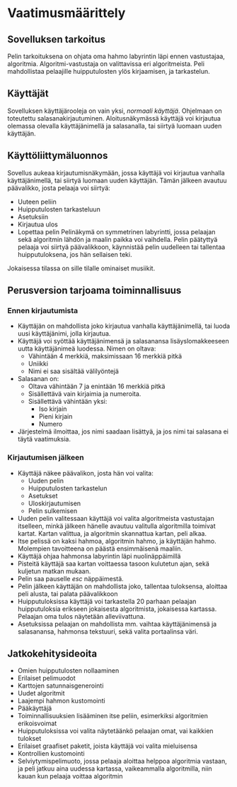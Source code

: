 # Vaatimusmäärittely

## Sovelluksen tarkoitus
Pelin tarkoituksena on ohjata oma hahmo labyrintin läpi ennen vastustajaa, algoritmia. Algoritmi-vastustaja on valittavissa eri algoritmeista. Peli mahdollistaa pelaajille huipputulosten ylös kirjaamisen, ja tarkastelun.

## Käyttäjät
Sovelluksen käyttäjärooleja on vain yksi, *normaali käyttäjä*. Ohjelmaan on toteutettu salasanakirjautuminen. Aloitusnäkymässä käyttäjä voi kirjautua olemassa olevalla käyttäjänimellä ja salasanalla, tai siirtyä luomaan uuden käyttäjän.

## Käyttöliittymäluonnos
Sovellus aukeaa kirjautumisnäkymään, jossa käyttäjä voi kirjautua vanhalla käyttäjänimellä, tai siirtyä luomaan uuden käyttäjän. Tämän jälkeen avautuu päävalikko, josta pelaaja voi siirtyä:
* Uuteen peliin
* Huipputulosten tarkasteluun
* Asetuksiin
* Kirjautua ulos
* Lopettaa pelin
Pelinäkymä on symmetrinen labyrintti, jossa pelaajan sekä algoritmin lähdön ja maalin paikka voi vaihdella. Pelin päätyttyä pelaaja voi siirtyä päävalikkoon, käynnistää pelin uudelleen tai tallentaa huipputuloksena, jos hän sellaisen teki.

Jokaisessa tilassa on sille tilalle ominaiset musiikit.

## Perusversion tarjoama toiminnallisuus

### Ennen kirjautumista
* Käyttäjän on mahdollista joko kirjautua vanhalla käyttäjänimellä, tai luoda uusi käyttäjänimi, jolla kirjautua.
* Käyttäjä voi syöttää käyttäjänimensä ja salasanansa lisäyslomakkeeseen uutta käyttäjänimeä luodessa. Nimen on oltava:
	* Vähintään 4 merkkiä, maksimissaan 16 merkkiä pitkä
	* Uniikki
	* Nimi ei saa sisältää välilyöntejä
* Salasanan on: 
	* Oltava vähintään 7 ja enintään 16 merkkiä pitkä
	* Sisällettävä vain kirjaimia ja numeroita.
	* Sisällettävä vähintään yksi:
		* Iso kirjain
		* Pieni kirjain
		* Numero
* Järjestelmä ilmoittaa, jos nimi saadaan lisättyä, ja jos nimi tai salasana ei täytä vaatimuksia.

### Kirjautumisen jälkeen
* Käyttäjä näkee päävalikon, josta hän voi valita:
	* Uuden pelin
	* Huipputulosten tarkastelun
	* Asetukset
	* Uloskirjautumisen
	* Pelin sulkemisen
* Uuden pelin valitessaan käyttäjä voi valita algoritmeista vastustajan itselleen, minkä jälkeen hänelle avautuu valitulla algoritmilla toimivat kartat. Kartan valittua, ja algoritmin skannattua kartan, peli alkaa.
* Itse pelissä on kaksi hahmoa, algoritmin hahmo, ja käyttäjän hahmo. Molempien tavoitteena on päästä ensimmäisenä maaliin.
* Käyttäjä ohjaa hahmonsa labyrintin läpi nuolinäppäimillä
* Pisteitä käyttäjä saa kartan voittaessa tasoon kulutetun ajan, sekä kuljetun matkan mukaan.
* Pelin saa pauselle _esc_ näppäimestä.
* Pelin jälkeen käyttäjän on mahdollista joko, tallentaa tuloksensa, aloittaa peli alusta, tai palata päävalikkoon
* Huipputuloksissa käyttäjä voi tarkastella 20 parhaan pelaajan huipputuloksia erikseen jokaisesta algoritmista, jokaisessa kartassa. Pelaajan oma tulos näytetään alleviivattuna.
* Asetuksissa pelaajan on mahdollista mm. vaihtaa käyttäjänimensä ja salasanansa, hahmonsa tekstuuri, sekä valita portaalinsa väri.

## Jatkokehitysideoita

* Omien huipputulosten nollaaminen
* Erilaiset pelimuodot
* Karttojen satunnaisgenerointi
* Uudet algoritmit
* Laajempi hahmon kustomointi
* Pääkäyttäjä
* Toiminnallisuuksien lisääminen itse peliin, esimerkiksi algoritmien erikoisvoimat
* Huipputuloksissa voi valita näytetäänkö pelaajan omat, vai kaikkien tulokset
* Erilaiset graafiset paketit, joista käyttäjä voi valita mieluisensa
* Kontrollien kustomointi
* Selviytymispelimuoto, jossa pelaaja aloittaa helppoa algoritmia vastaan, ja peli jatkuu aina uudessa kartassa, vaikeammalla algoritmilla, niin kauan kun pelaaja voittaa algoritmin

